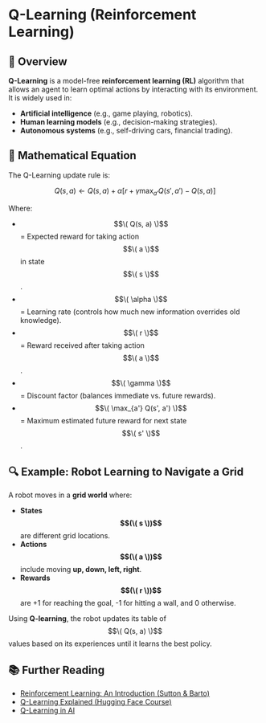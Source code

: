 # Q-Learning (Reinforcement Learning)

## 📌 Overview
**Q-Learning** is a model-free **reinforcement learning (RL)** algorithm that allows an agent to learn optimal actions by interacting with its environment. It is widely used in:
- **Artificial intelligence** (e.g., game playing, robotics).
- **Human learning models** (e.g., decision-making strategies).
- **Autonomous systems** (e.g., self-driving cars, financial trading).

## 📖 Mathematical Equation
The Q-Learning update rule is:

$$Q(s, a) \leftarrow Q(s, a) + \alpha \left[ r + \gamma \max_{a'} Q(s', a') - Q(s, a) \right]$$

Where:
- $$\( Q(s, a) \)$$ = Expected reward for taking action $$\( a \)$$ in state $$\( s \)$$.
- $$\( \alpha \)$$ = Learning rate (controls how much new information overrides old knowledge).
- $$\( r \)$$ = Reward received after taking action $$\( a \)$$.
- $$\( \gamma \)$$ = Discount factor (balances immediate vs. future rewards).
- $$\( \max_{a'} Q(s', a') \)$$ = Maximum estimated future reward for next state $$\( s' \)$$.

## 🔍 Example: Robot Learning to Navigate a Grid
A robot moves in a **grid world** where:
- **States $$(\( s \))$$** are different grid locations.
- **Actions $$(\( a \))$$** include moving **up, down, left, right**.
- **Rewards $$(\( r \))$$** are +1 for reaching the goal, -1 for hitting a wall, and 0 otherwise.

Using **Q-learning**, the robot updates its table of $$\( Q(s, a) \)$$ values based on its experiences until it learns the best policy.

## 📚 Further Reading
- [Reinforcement Learning: An Introduction (Sutton & Barto)](http://incompleteideas.net/book/the-book-2nd.html)
- [Q-Learning Explained (Hugging Face Course)](https://huggingface.co/learn/deep-rl-course/unit2/q-learning)
- [Q-Learning in AI](https://towardsdatascience.com/q-learning-explained-7e3f553c75a3)
